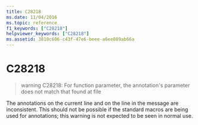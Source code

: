 ```yaml
---
title: C28218
ms.date: 11/04/2016
ms.topic: reference
f1_keywords: ["C28218"]
helpviewer_keywords: ["C28218"]
ms.assetid: 3810c606-c43f-47e6-beee-a6ee089ab66a
---
```

# C28218

> warning C28218: For function parameter, the annotation's parameter does not match that found at file

The annotations on the current line and on the line in the message are inconsistent. This should not be possible if the standard macros are being used for annotations; this warning is not expected to be seen in normal use.
